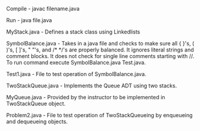 Compile - javac filename.java

Run - java file.java


MyStack.java - 
Defines a stack class using Linkedlists

SymbolBalance.java - 
Takes in a java file and checks to make sure all { }'s, ( )'s, [ ]'s, " "'s, and /* */'s are properly balanced. It ignores literal strings
and comment blocks. It does not check for single line comments starting with //. To run command execute SymbolBalance.java Test.java.

Test1.java - 
File to test operation of SymbolBalance.java.

TwoStackQueue.java - 
Implements the Queue ADT using two stacks.

MyQueue.java - 
Provided by the instructor to be implemented in TwoStackQueue object.

Problem2.java - 
File to test operation of TwoStackQueueing by enqueueing and dequeueing objects.





